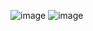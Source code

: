![image](https://user-images.githubusercontent.com/95177254/171947256-e4491c32-cbb6-4c92-8017-a0c6b04b514b.png)
![image](https://user-images.githubusercontent.com/95177254/171947269-88990580-01e1-453a-a2c5-d238c8599332.png)
